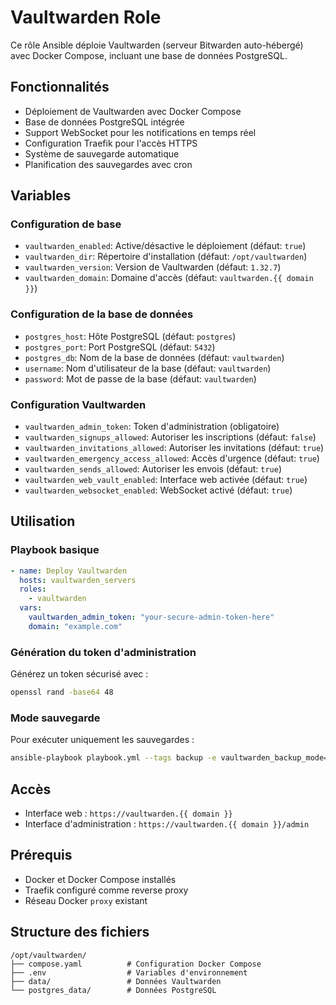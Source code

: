# Vaultwarden Role

Ce rôle Ansible déploie Vaultwarden (serveur Bitwarden auto-hébergé) avec Docker Compose, incluant une base de données PostgreSQL.

## Fonctionnalités

- Déploiement de Vaultwarden avec Docker Compose
- Base de données PostgreSQL intégrée
- Support WebSocket pour les notifications en temps réel
- Configuration Traefik pour l'accès HTTPS
- Système de sauvegarde automatique
- Planification des sauvegardes avec cron

## Variables

### Configuration de base

- `vaultwarden_enabled`: Active/désactive le déploiement (défaut: `true`)
- `vaultwarden_dir`: Répertoire d'installation (défaut: `/opt/vaultwarden`)
- `vaultwarden_version`: Version de Vaultwarden (défaut: `1.32.7`)
- `vaultwarden_domain`: Domaine d'accès (défaut: `vaultwarden.{{ domain }}`)

### Configuration de la base de données

- `postgres_host`: Hôte PostgreSQL (défaut: `postgres`)
- `postgres_port`: Port PostgreSQL (défaut: `5432`)
- `postgres_db`: Nom de la base de données (défaut: `vaultwarden`)
- `username`: Nom d'utilisateur de la base (défaut: `vaultwarden`)
- `password`: Mot de passe de la base (défaut: `vaultwarden`)

### Configuration Vaultwarden

- `vaultwarden_admin_token`: Token d'administration (obligatoire)
- `vaultwarden_signups_allowed`: Autoriser les inscriptions (défaut: `false`)
- `vaultwarden_invitations_allowed`: Autoriser les invitations (défaut: `true`)
- `vaultwarden_emergency_access_allowed`: Accès d'urgence (défaut: `true`)
- `vaultwarden_sends_allowed`: Autoriser les envois (défaut: `true`)
- `vaultwarden_web_vault_enabled`: Interface web activée (défaut: `true`)
- `vaultwarden_websocket_enabled`: WebSocket activé (défaut: `true`)


## Utilisation

### Playbook basique

```yaml
- name: Deploy Vaultwarden
  hosts: vaultwarden_servers
  roles:
    - vaultwarden
  vars:
    vaultwarden_admin_token: "your-secure-admin-token-here"
    domain: "example.com"
```

### Génération du token d'administration

Générez un token sécurisé avec :

```bash
openssl rand -base64 48
```

### Mode sauvegarde

Pour exécuter uniquement les sauvegardes :

```bash
ansible-playbook playbook.yml --tags backup -e vaultwarden_backup_mode=true
```

## Accès

- Interface web : `https://vaultwarden.{{ domain }}`
- Interface d'administration : `https://vaultwarden.{{ domain }}/admin`

## Prérequis

- Docker et Docker Compose installés
- Traefik configuré comme reverse proxy
- Réseau Docker `proxy` existant

## Structure des fichiers

```text
/opt/vaultwarden/
├── compose.yaml          # Configuration Docker Compose
├── .env                  # Variables d'environnement
├── data/                 # Données Vaultwarden
└── postgres_data/        # Données PostgreSQL
```
